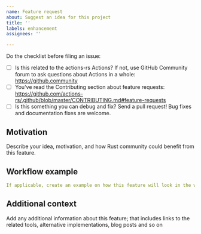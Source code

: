 ```yaml
---
name: Feature request
about: Suggest an idea for this project
title: ''
labels: enhancement
assignees: ''

---
```


Do the checklist before filing an issue:

 * [ ] Is this related to the actions-rs Actions? If not, use GitHub Community forum to ask questions about Actions in a whole: https://github.community
 * [ ] You've read the Contributing section about feature requests: https://github.com/actions-rs/.github/blob/master/CONTRIBUTING.md#feature-requests
 * [ ] Is this something you can debug and fix? Send a pull request! Bug fixes and documentation fixes are welcome.

## Motivation

Describe your idea, motivation, and how Rust community could benefit from this feature.

## Workflow example

```yaml
If applicable, create an example on how this feature will look in the workflow yaml file
```

## Additional context

Add any additional information about this feature; that includes links to the related tools, alternative implementations, blog posts and so on
